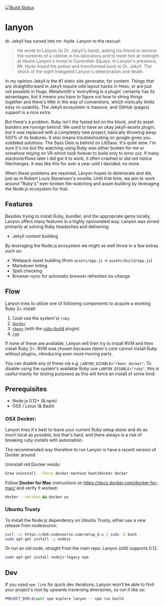 [![Build Status](https://travis-ci.org/kvz/lanyon.svg?branch=master)](https://travis-ci.org/kvz/lanyon)

# lanyon
dr. Jekyll has turned into mr. Hyde. Lanyon to the rescue!

> He wrote to Lanyon (in Dr. Jekyll's hand), asking his friend to retrieve the contents of a cabinet in his laboratory and to meet him at midnight at Hastie Lanyon's home in Cavendish Square. In Lanyon's presence, Mr. Hyde mixed the potion and transformed back to Dr. Jekyll. The shock of the sight instigated Lanyon's deterioration and death.

In my opinion Jekyll is the #1 static site generator, for content. Things that are straightforward in Jekyll require odd layout hacks in Hexo, or are just not possible in Hugo. Metalsmith's 'everything is a plugin' certainly has its advantages, but it means you have to figure out how to string things together and there's little in the way of conventions, which ironically limits easy re-usability. The Jekyll ecosystem is massive, and GitHub (pages) support is a nice extra.

But there's a problem. Ruby isn't the fasted kid on the block, and its asset builders are runnign behind. We used to have an okay jekyll-assets plugin, but it was replaced with a completely new project, basically throwing away 500% of its features. It also means troubleshooting on google gives you outdated solutions. The Sass Gem is behind on LibSass. It's quite slow. I'm sure it's me but file watching using Ruby was either broken for me or somehow relying on V8 which took forever to build only to error out. If many stackoverflows later I did got it to work, it often crashed or did not notice filechanges. It was like this for over a year until I decided: no more.

When these problems are resolved, Lanyon hopes to deteriorate and die, just as in Robert Louis Stevenson's novella. Until that time, we aim to work around "Ruby's" ever-broken file-watching and asset-building by leveraging the Node.js ecosystem for that. 

## Features

Besides trying to install Ruby, bundler, and the appropriate gems locally, Lanyon offers 
many features in a highly opinionated way. Lanyon was aimed primarily at solving Ruby headaches and delivering:

- Jekyll content building

By leveraging the Node.js ecosystem we might as well throw in a few extras such as:

- Webpack asset building (from `assets/app.js` -> `assets/build/app.js`)
- Markdown linting
- Spell checking
- Browser-sync for automatic browser refreshes on-change

## Flow

Lanyon tries to utilize one of following components to acquire a working Ruby 2+ install:

1. (Just use the system's) `ruby`
1. [`docker`](https://www.docker.com/)
1. [`rbenv`](https://github.com/rbenv/rbenv) (with the [ruby-build](https://github.com/rbenv/ruby-build) plugin)
1. [`rvm`](https://rvm.io/)

If none of these are available, Lanyon will then try to install RVM 
and then install Ruby 2+. RVM was chosen because rbenv's core
cannot install Ruby without plugins, introducing even more moving parts.

You can disable any of these via e.g. `LANYON_DISABLE="rbenv docker"`.
To disable using the system's available Ruby use `LANYON_DISABLE="ruby"`, this is useful
mainly for testing purposes as this will force an install of some kind.

## Prerequisites

- Node.js 0.12+ (& npm)
- OSX / Linux (& Bash)

### OSX Docker:

Lanyon tries it's best to leave your current Ruby setup alone and do as much local as possible,
but that's hard, and there always is a risk of breaking ruby installs with automation.

The recommended way therefore to run Lanyon is have a recent version of Docker around:

Uninstall old Docker residu:

```bash
brew uninstall --force docker-machine boot2docker docker
```

Follow **Docker for Mac** instructions on <https://docs.docker.com/docker-for-mac/> and verify it worked:

```bash
docker --version && docker ps
```

### Ubuntu Trusty

To install the Node.js dependency on Ubuntu Trusty, either use a new release from nodesource:

```bash
curl -sL https://deb.nodesource.com/setup_6.x | sudo -E bash -
sudo apt-get install -y nodejs
```

Or run an old node, straight from the main repo. Lanyon (still) supports 0.12.

```bash
sudo apt-get install nodejs-legacy npm
```

## Dev

If you used `npm link` for quick dev iterations, Lanyon won't be able to find your project's root by upwards traversing directories, so run it like so:

```bash
PROJECT_DIR=$(pwd) npm explore lanyon -- npm run build
```
